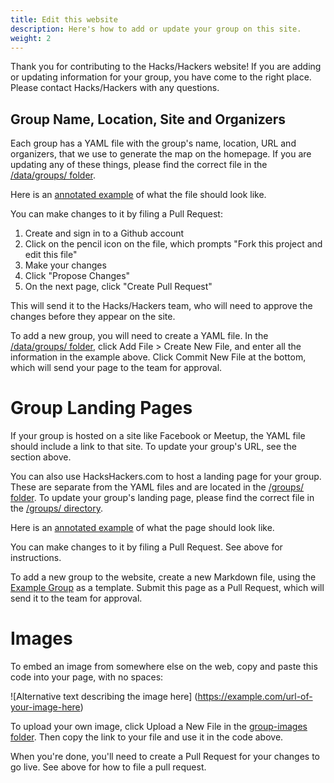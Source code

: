 ```yaml
---
title: Edit this website
description: Here's how to add or update your group on this site.
weight: 2
---
```


Thank you for contributing to the Hacks/Hackers website! If you are adding or updating information for your group, you have come to the right place. Please contact Hacks/Hackers with any questions.

## Group Name, Location, Site and Organizers

Each group has a YAML file with the group's name, location, URL and organizers, that we use to generate the map on the homepage. If you are updating any of these things, please find the correct file in the [/data/groups/ folder](/data/groups/).

Here is an [annotated example][4] of what the file should look like.

You can make changes to it by filing a Pull Request:

1. Create and sign in to a Github account
2. Click on the pencil icon on the file, which prompts "Fork this project and edit this file"
3. Make your changes
4. Click "Propose Changes"
5. On the next page, click "Create Pull Request"

This will send it to the Hacks/Hackers team, who will need to approve the changes before they appear on the site.

To add a new group, you will need to create a YAML file. In the [/data/groups/ folder](/data/groups/), click Add File > Create New File, and enter all the information in the example above. Click Commit New File at the bottom, which will send your page to the team for approval.

# Group Landing Pages

If your group is hosted on a site like Facebook or Meetup, the YAML file should include a link to that site. To update your group's URL, see the section above.

You can also use HacksHackers.com to host a landing page for your group. These are separate from the YAML files and are located in the [/groups/ folder](/groups/). To update your group's landing page, please find the correct file in the [/groups/ directory](/groups/).

Here is an [annotated example](/groups/example-group.md) of what the page should look like.

You can make changes to it by filing a Pull Request. See above for instructions.

To add a new group to the website, create a new Markdown file, using the [Example Group](/groups/example-group.md) as a template. Submit this page as a Pull Request, which will send it to the team for approval.

# Images

To embed an image from somewhere else on the web, copy and paste this code into your page, with no spaces:

![Alternative text describing the image here] (https://example.com/url-of-your-image-here)

To upload your own image, click Upload a New File in the [group-images folder](/content-images/group-images/). Then copy the link to your file and use it in the code above.

When you're done, you'll need to create a Pull Request for your changes to go live. See above for how to file a pull request.

[1]: /hack-this-site/edit-a-page/
[2]: http://www.yaml.org/start.html
[3]: /groups
[4]: https://github.com/hackshackers/hackshackers-hugo/blob/master/content/data/groups/example-group.yml
[5]: https://github.com/hackshackers/hackshackers-hugo/blob/master/content/groups/example-group.md

